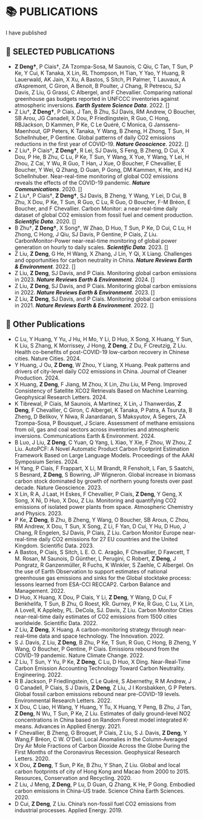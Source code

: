 
# 📚 PUBLICATIONS 

I have published <span class='show_paper_number'></span>

## 🌟 SELECTED PUBLICATIONS

- **Z Deng†**, P Ciais†, ZA Tzompa-Sosa, M Saunois, C Qiu, C Tan, T Sun, P Ke, Y Cui, K Tanaka, X Lin, RL Thompson, H Tian, Y Yao, Y Huang, R Lauerwald, AK Jain, X Xu, A Bastos, S Sitch, PI Palmer, T Lauvaux, A d’Aspremont, C Giron, A Benoit, B Poulter, J Chang, R Petrescu, SJ Davis, Z Liu, G Grassi, C Albergel, and F Chevallier. Comparing national greenhouse gas budgets reported in UNFCCC inventories against atmospheric inversions. ***Earth System Science Data***. 2022. [<span class='show_paper_citations' data='bzZYiBgAAAAJ:BqipwSGYUEgC'></span>]  
- Z Liu†, **Z Deng†**, P Ciais, J Tan, B Zhu, SJ Davis, RM Andrew, O Boucher, SB Arou, JG Canadell, X Dou, P Friedlingstein, R Guo, C Hong, RBJackson, D Kammen, P Ke, C Le Quéré, C Monica, G Janssens-Maenhout, GP Peters, K Tanaka, Y Wang, B Zheng, H Zhong, T Sun, H Schellnhuber, P Gentine. Global patterns of daily CO2 emissions reductions in the first year of COVID-19. ***Nature Geoscience***. 2022. [<span class='show_paper_citations' data='bzZYiBgAAAAJ:kNdYIx-mwKoC'></span>] 
- Z Liu†, P Ciais†, **Z Deng†**, R Lei, SJ Davis, S Feng, B Zheng, D Cui, X Dou, P He, B Zhu, C Lu, P Ke, T Sun, Y Wang, X Yue, Y Wang, Y Lei, H Zhou, Z Cai, Y Wu, R Guo, T Han, J Xue, O Boucher, F Chevallier, E Boucher, Y Wei, Q Zhang, D Guan, P Gong, DM Kammen, K He, and HJ Schellnhuber. Near-real-time monitoring of global CO2 emissions reveals the effects of the COVID-19 pandemic. ***Nature Communications***. 2020. [<span class='show_paper_citations' data='bzZYiBgAAAAJ:Tyk-4Ss8FVUC'></span>]  
- Z Liu†, P Ciais†, **Z Deng†**, SJ Davis, B Zheng, Y Wang, Y Lei, D Cui, B Zhu, X Dou, P Ke, T Sun, R Guo, C Lu, R Guo, O Boucher, F-M Bréon, E Boucher, and F Chevallier. Carbon Monitor: a near-real-time daily dataset of global CO2 emission from fossil fuel and cement production. ***Scientific Data***. 2020. [<span class='show_paper_citations' data='bzZYiBgAAAAJ:Y0pCki6q_DkC'></span>]  
- B Zhu†, **Z Deng†**, X Song†, W Zhao, D Huo, T Sun, P Ke, D Cui, C Lu, H Zhong, C Hong, J Qiu, SJ Davis, P Gentine, P Ciais, Z Liu. CarbonMonitor-Power near-real-time monitoring of global power generation on hourly to daily scales. ***Scientific Data***. 2023. [<span class='show_paper_citations' data='bzZYiBgAAAAJ:Y0pCki6q_DkC'></span>]  
- Z Liu, **Z Deng**, G He, H Wang, X Zhang, J Lin, Y Qi, X Liang. Challenges and opportunities for carbon neutrality in China. ***Nature Reviews Earth & Environment***. 2022. [<span class='show_paper_citations' data='bzZYiBgAAAAJ:LkGwnXOMwfcC'></span>]  
- Z Liu, **Z Deng**, SJ Davis, and P Ciais. Monitoring global carbon emissions in 2023. ***Nature Reviews Earth & Environment***. 2024. [<span class='show_paper_citations' data='bzZYiBgAAAAJ:70eg2SAEIzsC'></span>]  
- Z Liu, **Z Deng**, SJ Davis, and P Ciais. Monitoring global carbon emissions in 2022. ***Nature Reviews Earth & Environment***. 2023. [<span class='show_paper_citations' data='bzZYiBgAAAAJ:aqlVkmm33-oC'></span>]   
- Z Liu, **Z Deng**, SJ Davis, and P Ciais. Monitoring global carbon emissions in 2021. ***Nature Reviews Earth & Environment***. 2022. [<span class='show_paper_citations' data='bzZYiBgAAAAJ:5nxA0vEk-isC'></span>]  

## 📄 Other Publications
- C Lu, Y Huang, Y Yu, J Hu, H Mo, Y Li, D Huo, X Song, X Huang, Y Sun, K Liu, S Zhang, K Morrissey, J Hong, **Z Deng**, Z Du, F Creutzig, Z Liu. Health co-benefits of post-COVID-19 low-carbon recovery in Chinese cities. Nature Cities. 2024. 
- Y Huang, J Ou, **Z Deng**, W Zhou, Y Liang, X Huang. Peak patterns and drivers of city-level daily CO2 emissions in China. Journal of Cleaner Production. 2024. 
- X Huang, **Z Deng**, F Jiang, M Zhou, X Lin, Zhu Liu, M Peng. Improved Consistency of Satellite XCO2 Retrievals Based on Machine Learning. Geophysical Research Letters. 2024. 
- K Tibrewal, P Ciais, M Saunois, A Martinez, X Lin, J Thanwerdas, **Z Deng**, F Chevallier, C Giron, C Albergel, K Tanaka, P Patra, A Tsuruta, B Zheng, D Belikov, Y Niwa, R Janardanan, S Maksyutov, A Segers, ZA Tzompa-Sosa, P Bousquet, J Sciare. Assessment of methane emissions from oil, gas and coal sectors across inventories and atmospheric inversions. Communications Earth & Environment. 2024. 
- B Luo, J Liu, **Z Deng**, C Yuan, Q Yang, L Xiao, Y Xie, F Zhou, W Zhou, Z Liu. AutoPCF: A Novel Automatic Product Carbon Footprint Estimation Framework Based on Large Language Models. Proceedings of the AAAI Symposium Series. 2024. 
- H Yang, P Ciais, F Frappart, X Li, M Brandt, R Fensholt, L Fan, S Saatchi, S Besnard, **Z Deng**, S Bowring, JP Wigneron. Global increase in biomass carbon stock dominated by growth of northern young forests over past decade. Nature Geoscience. 2023. 
- X Lin, R A, J Laat, H Eskes, F Chevallier, P Ciais, **Z Deng**, Y Geng, X Song, X Ni, D Huo, X Dou, Z Liu. Monitoring and quantifying CO2 emissions of isolated power plants from space. Atmospheric Chemistry and Physics. 2023. 
- P Ke, **Z Deng**, B Zhu, B Zheng, Y Wang, O Boucher, SB Arous, C Zhou, RM Andrew, X Dou, T Sun, X Song, Z Li, F Yan, D Cui, Y Hu, D Huo, J Chang, R Engelen, SJ Davis, P Ciais, Z Liu. Carbon Monitor Europe near-real-time daily CO2 emissions for 27 EU countries and the United Kingdom. Scientific Data. 2023. 
- A Bastos, P Ciais, S Sitch, L E. O. C. Aragão, F Chevallier, D Fawcett, T M. Rosan, M Saunois, D Günther, L Perugini, C Robert, **Z Deng**, J Pongratz, R Ganzenmüller, R Fuchs, K Winkler, S Zaehle, C Albergel. On the use of Earth Observation to support estimates of national greenhouse gas emissions and sinks for the Global stocktake process: lessons learned from ESA-CCI RECCAP2. Carbon Balance and Management. 2022. 
- D Huo, X Huang, X Dou, P Ciais, Y Li, **Z Deng**, Y Wang, D Cui, F Benkhelifa, T Sun, B Zhu, G Roest, KR. Gurney, P Ke, R Guo, C Lu, X Lin, A Lovell, K Appleby, PL. DeCola, SJ. Davis, Z Liu. Carbon Monitor Cities near-real-time daily estimates of CO2 emissions from 1500 cities worldwide. Scientific Data. 2022. 
- Z Liu, **Z Deng**, X Huang. A carbon-monitoring strategy through near-real–time data and space technology. The Innovation. 2022. 
- S J. Davis, Z Liu, **Z Deng**, B Zhu, P Ke, T Sun, R Guo, C Hong, B Zheng, Y Wang, O Boucher, P Gentine, P Ciais. Emissions rebound from the COVID-19 pandemic. Nature Climate Change. 2022. 
- Z Liu, T Sun, Y Yu, P Ke, **Z Deng**, C Lu, D Huo, X Ding. Near-Real-Time Carbon Emission Accounting Technology Toward Carbon Neutrality. Engineering. 2022. 
- R B Jackson, P Friedlingstein, C Le Quéré, S Abernethy, R M Andrew, J G Canadell, P Ciais, S J Davis, **Z Deng**, Z Liu, J I Korsbakken, G P Peters. Global fossil carbon emissions rebound near pre-COVID-19 levels. Environmental Research Letters. 2022. 
- X Dou, C Liao, H Wang, Y Huang, Y Tu, X Huang, Y Peng, B Zhu, J Tan, **Z Deng**, N Wu, T Sun, P Ke, Z Liu. Estimates of daily ground-level NO2 concentrations in China based on Random Forest model integrated K-means. Advances in Applied Energy. 2021. 
- F Chevallier, B Zheng, G Broquet, P Ciais, Z Liu, S J. Davis, **Z Deng**, Y Wang,F Bréon, C W. O'Dell. Local Anomalies in the Column‐Averaged Dry Air Mole Fractions of Carbon Dioxide Across the Globe During the First Months of the Coronavirus Recession. Geophysical Research Letters. 2020. 
- X Dou, **Z Deng**, T Sun, P Ke, B Zhu, Y Shan, Z Liu. Global and local carbon footprints of city of Hong Kong and Macao from 2000 to 2015. Resources, Conservation and Recycling. 2020. 
- Z Liu, J Meng, **Z Deng**, P Lu, D Guan, Q Zhang, K He, P Gong. Embodied carbon emissions in China-US trade. Science China Earth Sciences. 2020. 
- D Cui, **Z Deng**, Z Liu. China’s non-fossil fuel CO2 emissions from industrial processes. Applied Energy. 2019. 

[//]: # (<div class='paper-box'><div class='paper-box-image'><div><div class="badge">Earth System Science Data</div><img src='https://essd.copernicus.org/articles/14/1639/2022/essd-14-1639-2022-f03-web.png' alt="sym" width="100%"></div></div>)

[//]: # (<div class='paper-box-text' markdown="1">)

[//]: # ([Comparing national greenhouse gas budgets reported in UNFCCC inventories against atmospheric inversions]&#40;https://doi.org/10.5194/essd-14-1639-2022&#41; \\)

[//]: # (**Zhu Deng**, Philippe Ciais, Zitely A. Tzompa-Sosa, Marielle Saunois, Chunjing Qiu, Chang Tan, Taochun Sun, Piyu Ke, Yanan Cui, Katsumasa Tanaka, Xin Lin, Rona L. Thompson, Hanqin Tian, Yuanzhi Yao, Yuanyuan Huang, Ronny Lauerwald, Atul K. Jain, Xiaoming Xu, Ana Bastos, Stephen Sitch, Paul I. Palmer, Thomas Lauvaux, Alexandre d'Aspremont, Clément Giron, Antoine Benoit, Benjamin Poulter, Jinfeng Chang, Ana Maria Roxana Petrescu, Steven J. Davis, Zhu Liu, Giacomo Grassi, Clément Albergel, Francesco N. Tubiello, Lucia Perugini, Wouter Peters, Frédéric Chevallier \\)

[//]: # (**Earth System Science Data**, 2022, 14, 1639–1675 &#40;2022&#41; \\)

[//]: # (&#40;<img src='images/esi-highly-cited-paper.png' width="20px">ESI Highly Cited Paper<img src='images/esi-hot-paper.png' width="20px">ESI Hot Paper&#41;)

[//]: # (</div>)

[//]: # (</div>)


